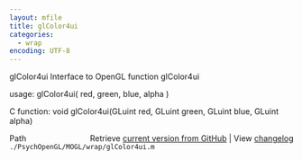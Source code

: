 ```yaml
---
layout: mfile
title: glColor4ui
categories:
  - wrap
encoding: UTF-8
---
```


glColor4ui  Interface to OpenGL function glColor4ui  

usage:  glColor4ui( red, green, blue, alpha )  

C function:  void glColor4ui(GLuint red, GLuint green, GLuint blue, GLuint alpha)  


<div class="code_header" style="text-align:right;">
  <span style="float:left;">Path&nbsp;&nbsp;</span> <span class="counter">Retrieve <a href=
  "https://raw.github.com/Psychtoolbox-3/Psychtoolbox-3/beta/./PsychOpenGL/MOGL/wrap/glColor4ui.m">current version from GitHub</a> | View <a href=
  "https://github.com/Psychtoolbox-3/Psychtoolbox-3/commits/beta/./PsychOpenGL/MOGL/wrap/glColor4ui.m">changelog</a></span>
</div>
<div class="code">
  <code>./PsychOpenGL/MOGL/wrap/glColor4ui.m</code>
</div>
